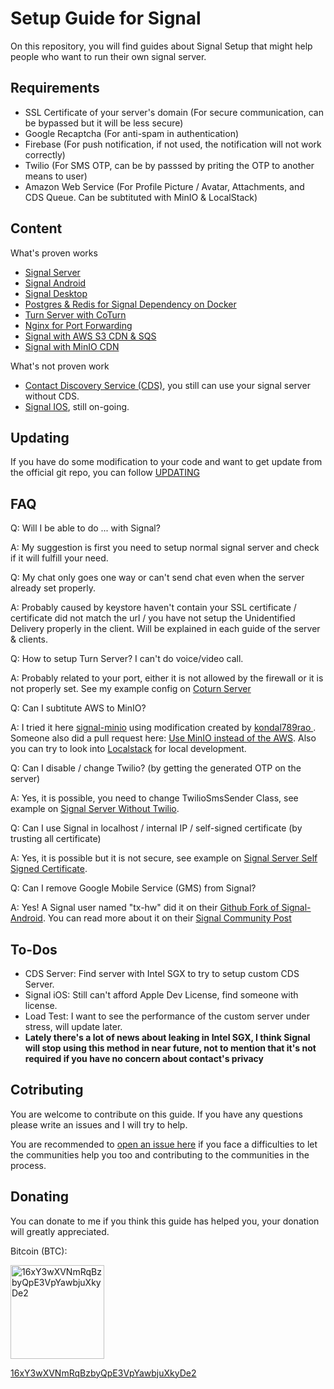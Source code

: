 # Setup Guide for Signal
On this repository, you will find guides about Signal Setup that might help people who want to run their own signal server.

## Requirements
* SSL Certificate of your server's domain (For secure communication, can be bypassed but it will be less secure)
* Google Recaptcha (For anti-spam in authentication)
* Firebase (For push notification, if not used, the notification will not work correctly)
* Twilio (For SMS OTP, can be by passsed by priting the OTP to another means to user)
* Amazon Web Service (For Profile Picture / Avatar, Attachments, and CDS Queue. Can be subtituted with MinIO & LocalStack)

## Content
What's proven works
* [Signal Server](./signal-server/)
* [Signal Android](./signal-android/)
* [Signal Desktop](./signal-desktop/)
* [Postgres & Redis for Signal Dependency on Docker](./signal-docker/)
* [Turn Server with CoTurn](./coturn-server/)
* [Nginx for Port Forwarding](./signal-server/example-nginx.conf)
* [Signal with AWS S3 CDN & SQS](./signal-server-aws-setup/)
* [Signal with MinIO CDN](./signal-minio/)

What's not proven work
* [Contact Discovery Service (CDS)](./signal-server/example-cds.yml), you still can use your signal server without CDS.
* [Signal IOS](./signal-ios/), still on-going.

## Updating
If you have do some modification to your code and want to get update from the official git repo, you can follow [UPDATING](./UPDATING.md)

## FAQ
Q: Will I be able to do ... with Signal?

A: My suggestion is first you need to setup normal signal server and check if it will fulfill your need. 

Q: My chat only goes one way or can't send chat even when the server already set properly.

A: Probably caused by keystore haven't contain your SSL certificate / certificate did not match the url / you have not setup the Unidentified Delivery properly in the client. Will be explained in each guide of the server & clients.

Q: How to setup Turn Server? I can't do voice/video call.

A: Probably related to your port, either it is not allowed by the firewall or it is not properly set. See my example config on [Coturn Server](./coturn-server/example-turnserver.conf)

Q: Can I subtitute AWS to MinIO?

A: I tried it here [signal-minio](./signal-minio/) using modification created by <a href="https://community.signalusers.org/t/amazon-s3-component-replacement-for-text-secure-server-local-installation/5375/18">kondal789rao
</a>. Someone also did a pull request here: <a href="https://github.com/signalapp/Signal-Server/pull/76">Use MinIO instead of the AWS</a>. Also you can try to look into <a href="https://github.com/localstack/localstack">Localstack</a> for local development.

Q: Can I disable / change Twilio? (by getting the generated OTP on the server)

A: Yes, it is possible, you need to change TwilioSmsSender Class, see example on [Signal Server Without Twilio](./signal-server-no-twilio/).

Q: Can I use Signal in localhost / internal IP / self-signed certificate (by trusting all certificate)

A: Yes, it is possible but it is not secure, see example on [Signal Server Self Signed Certificate](./signal-server-self-signed-certificate/).

Q: Can I remove Google Mobile Service (GMS) from Signal?

A: Yes! A Signal user named "tx-hw" did it on their <a href="https://github.com/tw-hx/Signal-Android/tree/4.60.5.0-FOSS">Github Fork of Signal-Android</a>. You can read more about it on their <a href="https://community.signalusers.org/t/ive-removed-gms-from-the-signal-website-build-its-now-completely-open-source/14382">Signal Community Post</a>

## To-Dos

* CDS Server: Find server with Intel SGX to try to setup custom CDS Server.
* Signal iOS: Still can't afford Apple Dev License, find someone with license.
* Load Test: I want to see the performance of the custom server under stress, will update later.
* **Lately there's a lot of news about leaking in Intel SGX, I think Signal will stop using this method in near future, not to mention that it's not required if you have no concern about contact's privacy**

## Cotributing
You are welcome to contribute on this guide. If you have any questions please write an issues and I will try to help.

You are recommended to <a href="https://github.com/madeindra/setup-guide/issues/new/choose">open an issue here</a> if you face a difficulties to let the communities help you too and contributing to the communities in the process.

## Donating
You can donate to me if you think this guide has helped you, your donation will greatly appreciated.

Bitcoin (BTC):

<img src="https://raw.githubusercontent.com/madeindra/setup-guide/master/.resources/btc-address.png" alt="16xY3wXVNmRqBzbyQpE3VpYawbjuXkyDe2" width="150">

<a href = "bitcoin:16xY3wXVNmRqBzbyQpE3VpYawbjuXkyDe2">16xY3wXVNmRqBzbyQpE3VpYawbjuXkyDe2</a>
